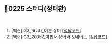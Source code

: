
## 📘0225 스터디(정태환)
</br>

1. [백준] G3_19237_어른 상어 [[정답코드]()]
2. [백준] G3_20057_마법사 상어와 토네이도 [[정답코드]()]
